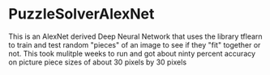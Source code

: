 # PuzzleSolverAlexNet

This is an AlexNet derived Deep Neural Network that uses the library tflearn to train and test random "pieces" of an image to see if they "fit" together or not.  This took mulitple weeks to run and got about ninty percent accuracy on picture piece sizes of about 30 pixels by 30 pixels
